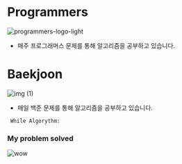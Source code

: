 # Programmers

![programmers-logo-light](https://user-images.githubusercontent.com/75519839/161463333-6070a1aa-e43b-4ec4-90e9-fdfcf27323d7.png)

- 매주 프로그래머스 문제를 통해 알고리즘을 공부하고 있습니다.

# Baekjoon

![img (1)](https://user-images.githubusercontent.com/75519839/161463312-a692b771-03f7-43bc-96c0-840f855ac31a.jpeg)


- 매일 백준 문제를 통해 알고리즘을 공부하고 있습니다.

<code> While Algorythm: </code>

### My problem solved

![wow](https://user-images.githubusercontent.com/75519839/168439947-97d6dfee-beba-43ae-b4d8-73a01883ca86.gif)
